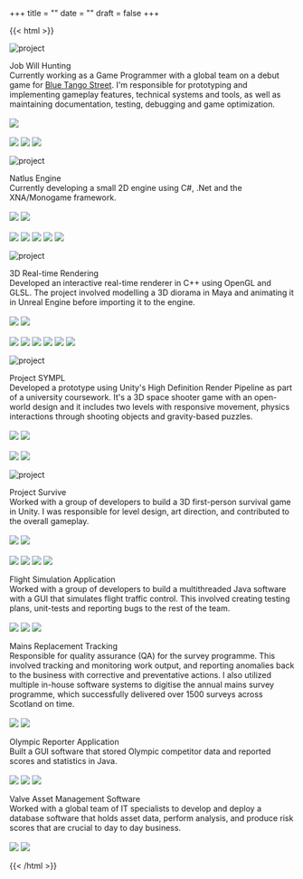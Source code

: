 +++
title = ""
date = ""
draft = false
+++

{{< html >}}
<div class="container">
    <!--Job Will Hunting-->
    <div><img id="imgvfx" src="BlueTangoStreetLogo.png" alt="project"></div>
    <div> 
          <p id="description"> <span id="title">Job Will Hunting</span> <br> Currently working as a Game Programmer with a global team on a debut game for <a href="https://www.bluetangostreet.com/"> Blue Tango Street</a>. I'm responsible for prototyping and implementing gameplay features, technical systems and tools, as well as maintaining documentation, testing, debugging and game optimization.
          <br> <br>
          <!--Status + repo + tags-->
          <img src="https://img.shields.io/badge/Status-In%20progress-%23d0863d">
          <br> <br>
          <img src="https://img.shields.io/badge/-C Sharp-%235d3dd0?logo=csharp&logocolor=white">
          <img src="https://img.shields.io/badge/-Unity-%235d3dd0?logo=unity&logocolor=white">
          <img src="https://img.shields.io/badge/-Visual Studio-%235d3dd0?logo=visualstudio&logocolor=white">
    </div>
    <!--Natlus Engine-->
    <div><img id="imgvfx" src="natlusengine.png" alt="project"></div>
    <div> 
          <p id="description"> <span id="title">Natlus Engine</span> <br> Currently developing a small 2D engine using C#, .Net and the XNA/Monogame framework.
          <br> <br>
          <!--Status + repo + tags-->
          <img src="https://img.shields.io/badge/Status-In%20progress-%23d0863d">
          <a href="https://github.com/zeyaddesigns/NatlusEngine"> <img id="imgvfx" src="https://img.shields.io/badge/repo-%23d03d66?logo=github&logoColor=white"></a>
          <br> <br>
          <!-- <a href=""><img id="imgvfx" src="https://img.shields.io/badge/animation demo-%23d03d66?logo=youtube&logoColor=white"></a>
          <a href=""><img id="imgvfx" src="https://img.shields.io/badge/opengl demo-%23d03d66?logo=youtube&logoColor=white"></a> -->
          <img src="https://img.shields.io/badge/-C Sharp-%235d3dd0?logo=csharp&logocolor=white">
          <img src="https://img.shields.io/badge/-OpenGL-%235d3dd0?logo=opengl&logocolor=white">
          <img src="https://img.shields.io/badge/-Visual Studio-%235d3dd0?logo=visualstudio&logocolor=white">
          <img src="https://img.shields.io/badge/-Monogame-%235d3dd0?logo=monogames&logocolor=white">
          <img src="https://img.shields.io/badge/-.Net-%235d3dd0?logo=dotnet&logocolor=white">
    </div>
    <!--3D Rendering Engine-->
    <div><img id="imgvfx" src="diorama3d.png" alt="project"></div>
    <div> 
          <p id="description"> <span id="title"> 3D Real-time Rendering</span> <br> Developed an interactive real-time renderer in C++ using OpenGL and GLSL. The project involved modelling a 3D diorama in Maya and animating it in Unreal Engine before importing it to the engine.
          <br> <br>
          <!--Status + repo + tags-->
          <img src="https://img.shields.io/badge/Status-Complete-%233dd0a7">
          <a href="https://github.com/zeyaddesigns/3DRenderingEngine"> <img id="imgvfx" src="https://img.shields.io/badge/repo-%23d03d66?logo=github&logoColor=white"></a>
          <br> <br>
          <!-- <a href=""><img id="imgvfx" src="https://img.shields.io/badge/animation demo-%23d03d66?logo=youtube&logoColor=white"></a>
          <a href=""><img id="imgvfx" src="https://img.shields.io/badge/opengl demo-%23d03d66?logo=youtube&logoColor=white"></a> -->
          <img src="https://img.shields.io/badge/-C++-%235d3dd0?logo=cplusplus&logocolor=white">
          <img src="https://img.shields.io/badge/-OpenGL-%235d3dd0?logo=opengl&logocolor=white">
          <img src="https://img.shields.io/badge/-Visual Studio-%235d3dd0?logo=visualstudio&logocolor=white">
          <img src="https://img.shields.io/badge/-OBS-%235d3dd0?logo=obsstudio&logocolor=white">
          <img src="https://img.shields.io/badge/-Autodesk Maya-%235d3dd0?logo=autodesk&logocolor=white">
          <img src="https://img.shields.io/badge/-Unreal Engine-%235d3dd0?logo=unrealengine&logocolor=white"></p>
    </div>
    <!--Project SYMPL-->
    <div><img id="imgvfx" src="ProjectSYMPL.png" alt="project"></div>
    <div> 
          <p id="description"> <span id="title"> Project SYMPL</span> <br> Developed a prototype using Unity's High Definition Render Pipeline as part of a university coursework. It's a 3D space shooter game with an open-world design and it includes two levels with responsive movement, physics interactions through shooting objects and gravity-based puzzles.
          <br> <br>
          <!--Status + repo + tags-->
          <img src="https://img.shields.io/badge/Status-Complete-%233dd0a7">
          <a href="https://github.com/zeyaddesigns/ProjectSYMPL"> <img id="imgvfx" src="https://img.shields.io/badge/repo-%23d03d66?logo=github&logoColor=white"></a>
          <br> <br>
          <!-- <a href=""><img id="imgvfx" src="https://img.shields.io/badge/animation demo-%23d03d66?logo=youtube&logoColor=white"></a>
          <a href=""><img id="imgvfx" src="https://img.shields.io/badge/opengl demo-%23d03d66?logo=youtube&logoColor=white"></a> -->
          <img src="https://img.shields.io/badge/-C Sharp-%235d3dd0?logo=csharp&logocolor=white">
          <img src="https://img.shields.io/badge/-Unity-%235d3dd0?logo=unity&logocolor=white"></p>
    </div>
        <!--Project Survive-->
    <div><img id="imgvfx" src="survive.png" alt="project"></div>
    <div> 
          <p id="description"> <span id="title"> Project Survive</span> <br> Worked with a group of developers to build a 3D first-person survival game in Unity. I was responsible for level design, art direction, and contributed to the overall gameplay.
          <br> <br>
          <!--Status + repo + tags-->
          <img src="https://img.shields.io/badge/Status-Complete-%233dd0a7">
          <a href="https://github.com/kcze/Survive"> <img id="imgvfx" src="https://img.shields.io/badge/repo-%23d03d66?logo=github&logoColor=white"></a>
          <br> <br>
          <a href="https://www.youtube.com/watch?v=038ojUxl4-4"><img id="imgvfx" src="https://img.shields.io/badge/demo-%23d03d66?logo=youtube&logoColor=white"></a>
          <a href="https://www.youtube.com/watch?v=25n7Ke5PlWE"><img id="imgvfx" src="https://img.shields.io/badge/Presentation-%23d03d66?logo=youtube&logoColor=white"></a>
          <img src="https://img.shields.io/badge/-C Sharp-%235d3dd0?logo=csharp&logocolor=white">
          <img src="https://img.shields.io/badge/-Unity-%235d3dd0?logo=unity&logocolor=white"></p>
    </div>
    <!--Flight Simulation Application-->
    <!-- <div> <img id="imgvfx" src="project.png" alt="project"> </div> -->
    <div> 
          <p id="description"> <span id="title"> Flight Simulation Application </span> <br> Worked with a group of developers to build a multithreaded Java software with a GUI that simulates flight traffic control. This involved creating testing plans, unit-tests and reporting bugs to the rest of the team. 
          <br><br>            
          <!--Status + repo + tags-->
          <a href="https://github.com/Caoilinn/F21AS_CW">
          <img id="imgvfx" src="https://img.shields.io/badge/repo-%23d03d66?logo=github&logoColor=white"></a>
          <img src="https://img.shields.io/badge/-Java-%235d3dd0">
          <img src="https://img.shields.io/badge/-IntelliJ IDEA-%235d3dd0?logo=intellijidea&logocolor=white"></p>
    </div>
    <!--Mains Replacement Prioritisation System Tracker-->
    <!-- <div> <img id="imgvfx" src="project.png" alt="project"> </div> -->
    <div> 
          <p id="description"> <span id="title"> Mains Replacement Tracking</span> <br> Responsible for quality assurance (QA) for the survey programme. This involved tracking and monitoring work output, and reporting anomalies back to the business with corrective and preventative actions. I also utilized multiple in-house software systems to digitise the annual mains survey programme, which successfully delivered over 1500 surveys across Scotland on time.
          <br><br>
          <!--Status + repo + tags-->          
          <img src="https://img.shields.io/badge/-SharePoint-%235d3dd0?logo=microsoftsharepoint&logocolor=white">
          <img src="https://img.shields.io/badge/-MS Office 365-%235d3dd0?logo=microsoftoffice&logocolor=white"></p>
    </div>
     <!--Olympic Reporter Application-->
    <!-- <div><img id="imgvfx" src="project.png" alt="project"></div> -->
    <div> 
          <p id="description"> <span id="title"> Olympic Reporter Application</span> <br> Built a GUI software that stored Olympic competitor data and reported scores and statistics in Java. 
          <br> <br>
          <!--Status + repo + tags-->
          <a href="https://github.com/zeyaddesigns/OlympicReporter">
          <img id="imgvfx" src="https://img.shields.io/badge/repo-%23d03d66?logo=github&logoColor=white"></a>
          <img src="https://img.shields.io/badge/-Java-%235d3dd0">
          <img src="https://img.shields.io/badge/-Eclipse IDE-%235d3dd0"></p>
    </div>
    <!--Valve Asset Management Software-->
    <!-- <div><img id="imgvfx" src="project.png" alt="project"></div> -->
    <div> 
          <p id="description"> <span id="title"> Valve Asset Management Software </span> <br> Worked with a global team of IT specialists to develop and deploy a database software that holds asset data, perform analysis, and produce risk scores that are crucial to day to day business. 
          <br> <br>
           <!--Status + repo + tags-->          
          <img src="https://img.shields.io/badge/-SQL-%235d3dd0">
          <img src="https://img.shields.io/badge/-MS Excel-%235d3dd0?logo=microsoftexcel&logocolor=white"></p>
    </div>
</div>
{{< /html >}}

<!--In Progress-->
<!-- https://img.shields.io/badge/Status-In%20progress-%23d0863d" -->



<!--Complete-->
<!-- <img src="https://img.shields.io/badge/Status-Complete-%233dd0a7"> -->

<!--Tag-->
<!-- https://img.shields.io/badge/-Godot-%235d3dd0 -->

